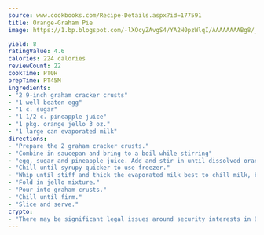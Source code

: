```yaml
---
source: www.cookbooks.com/Recipe-Details.aspx?id=177591
title: Orange-Graham Pie
image: https://1.bp.blogspot.com/-lXOcyZAvgS4/YA2H0pzWlqI/AAAAAAAABg8/_HX4JI-WmFM0Tz684w_qYjP9vBzksmFNgCLcBGAsYHQ/s219/20.png

yield: 8
ratingValue: 4.6
calories: 224 calories
reviewCount: 22
cookTime: PT0H
prepTime: PT45M
ingredients:
- "2 9-inch graham cracker crusts"
- "1 well beaten egg"
- "1 c. sugar"
- "1 1/2 c. pineapple juice"
- "1 pkg. orange jello 3 oz."
- "1 large can evaporated milk"
directions:
- "Prepare the 2 graham cracker crusts."
- "Combine in saucepan and bring to a boil while stirring"
- "egg, sugar and pineapple juice. Add and stir in until dissolved orange jello."
- "Chill until syrupy quicker to use freezer."
- "Whip until stiff and thick the evaporated milk best to chill milk, bowl and beaters."
- "Fold in jello mixture."
- "Pour into graham crusts."
- "Chill until firm."
- "Slice and serve."
crypto:
- "There may be significant legal issues around security interests in Bitcoin."
---
```

